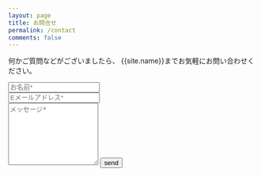 ```yaml
---
layout: page
title: お問合せ
permalink: /contact
comments: false
---
```


<form action="https://formspree.io/{{site.email}}" method="POST">    
<p class="mb-4">何かご質問などがございましたら、 {{site.name}}までお気軽にお問い合わせください。</p>
<div class="form-group row">
<div class="col-md-6">
<input class="form-control" type="text" name="name" placeholder="お名前*" required>
</div>
<div class="col-md-6">
<input class="form-control" type="email" name="_replyto" placeholder="Eメールアドレス*" required>
</div>
</div>
<textarea rows="8" class="form-control mb-3" name="message" placeholder="メッセージ*" required></textarea>    
<input class="btn btn-dark" type="submit" value="send">
</form>